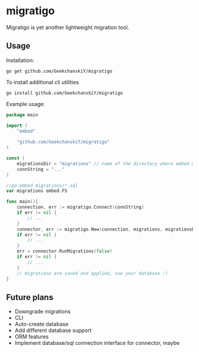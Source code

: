 # migratigo

Migratigo is yet another lightweight migration tool.

## Usage

Installation:

```shell
go get github.com/GeekchanskiY/migratigo
```


To install additional cli utilities
```shell
go install github.com/GeekchanskiY/migratigo
```

Example usage:
```go
package main

import (
	"embed"
	
	"github.com/GeekchanskiY/migratigo"
)

const (
	migrationsDir = "migrations" // name of the directory where embed migrations located
	connString = "..."
)

//go:embed migrations/*.sql
var migrations embed.FS

func main(){
	connection, err := migratigo.Connect(connString)
	if err != nil {
		// ...
    }
	connector, err := migratigo.New(connection, migrations, migrationsDir)
	if err != nil {
		// ...
    }
	err = connector.RunMigrations(false) 
	if err != nil {
		// ...
    }
	// migrations are saved and applied, use your database :)
}
```

## Future plans
 - Downgrade migrations
 - CLI
 - Auto-create database
 - Add different database support
 - ORM features
 - Implement database/sql connection interface for connector, maybe

